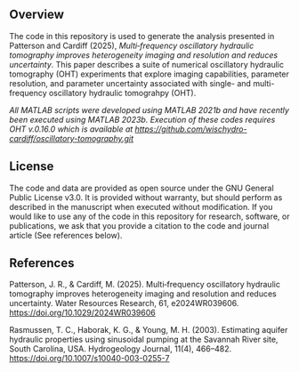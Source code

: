 ## Overview
The code in this repository is used to generate the analysis presented in Patterson and Cardiff (2025), _Multi‐frequency oscillatory hydraulic tomography improves heterogeneity imaging and resolution and reduces uncertainty_. This paper describes a suite of numerical oscillatory hydraulic tomography (OHT) experiments that explore imaging capabilities, parameter resolution, and parameter uncertainty associated with single- and multi-frequency oscillatory hydraulic tomograhpy (OHT). 
 
_All MATLAB scripts were developed using MATLAB 2021b and have recently been executed using MATLAB 2023b. Execution of these codes requires OHT v.0.16.0 which is available at https://github.com/wischydro-cardiff/oscillatory-tomography.git_

## License
The code and data are provided as open source under the GNU General Public License v3.0. It is provided without warranty, but should perform as described in the manuscript when executed without modification. If you would like to use any of the code in this repository for research, software, or publications, we ask that you provide a citation to the code and journal article (See references below).

## References
Patterson, J. R., & Cardiff, M. (2025). Multi‐frequency oscillatory hydraulic tomography improves heterogeneity imaging and resolution and reduces uncertainty. Water Resources Research, 61, e2024WR039606. https://doi.org/10.1029/2024WR039606

Rasmussen, T. C., Haborak, K. G., & Young, M. H. (2003). Estimating aquifer hydraulic properties using sinusoidal pumping at the Savannah River site, South Carolina, USA. Hydrogeology Journal, 11(4), 466–482. https://doi.org/10.1007/s10040-003-0255-7
